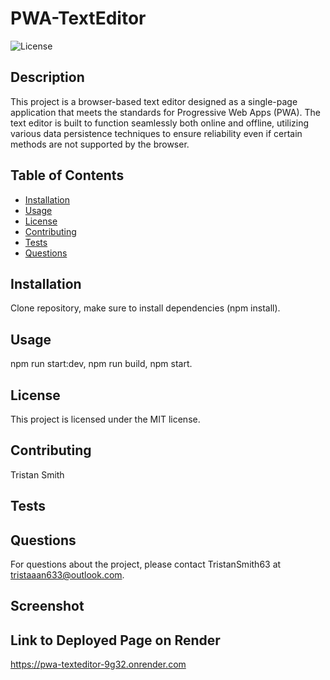 
# PWA-TextEditor

![License](https://img.shields.io/badge/License-MIT-blue.svg)

## Description
This project is a browser-based text editor designed as a single-page application that meets the standards for Progressive Web Apps (PWA). The text editor is built to function seamlessly both online and offline, utilizing various data persistence techniques to ensure reliability even if certain methods are not supported by the browser.

## Table of Contents
- [Installation](#installation)
- [Usage](#usage)
- [License](#license)
- [Contributing](#contributing)
- [Tests](#tests)
- [Questions](#questions)

## Installation
Clone repository, make sure to install dependencies (npm install).

## Usage
npm run start:dev, npm run build, npm start.


## License
This project is licensed under the MIT license.


## Contributing
Tristan Smith

## Tests


## Questions
For questions about the project, please contact TristanSmith63 at tristaaan633@outlook.com.

## Screenshot

## Link to Deployed Page on Render
https://pwa-texteditor-9g32.onrender.com

